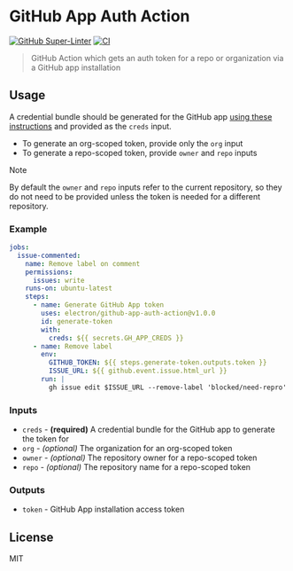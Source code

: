# GitHub App Auth Action

[![GitHub Super-Linter](https://github.com/electron/github-app-auth-action/actions/workflows/linter.yml/badge.svg)](https://github.com/super-linter/super-linter)
[![CI](https://github.com/electron/github-app-auth-action/actions/workflows/ci.yml/badge.svg)](https://github.com/electron/github-app-auth-action/actions/workflows/ci.yml)

> GitHub Action which gets an auth token for a repo or organization via a
> GitHub app installation

## Usage

A credential bundle should be generated for the GitHub app
[using these instructions][generating-cred-bundle] and provided as the `creds`
input.

- To generate an org-scoped token, provide only the `org` input
- To generate a repo-scoped token, provide `owner` and `repo` inputs

> [!NOTE]
> By default the `owner` and `repo` inputs refer to the current repository, so
> they do not need to be provided unless the token is needed for a different
> repository.

### Example

```yaml
jobs:
  issue-commented:
    name: Remove label on comment
    permissions:
      issues: write
    runs-on: ubuntu-latest
    steps:
      - name: Generate GitHub App token
        uses: electron/github-app-auth-action@v1.0.0
        id: generate-token
        with:
          creds: ${{ secrets.GH_APP_CREDS }}
      - name: Remove label
        env:
          GITHUB_TOKEN: ${{ steps.generate-token.outputs.token }}
          ISSUE_URL: ${{ github.event.issue.html_url }}
        run: |
          gh issue edit $ISSUE_URL --remove-label 'blocked/need-repro'
```

### Inputs

- `creds` - **(required)** A credential bundle for the GitHub app to generate
            the token for
- `org` - *(optional)* The organization for an org-scoped token
- `owner` - *(optional)* The repository owner for a repo-scoped token
- `repo` - *(optional)* The repository name for a repo-scoped token

### Outputs

- `token` - GitHub App installation access token

## License

MIT

[generating-cred-bundle]: https://github.com/electron/github-app-auth#generating-credentials
